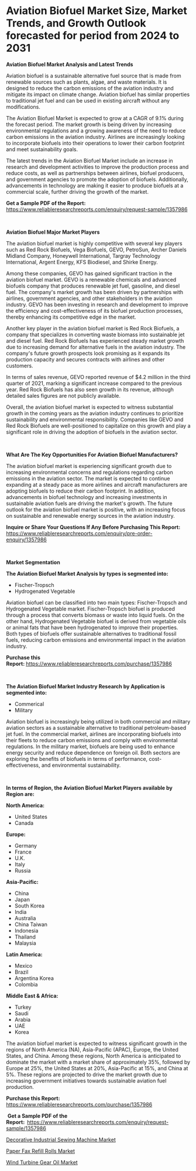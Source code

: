 <p><h1>Aviation Biofuel Market Size, Market Trends, and Growth Outlook forecasted for period from 2024 to 2031</h1></p><p><strong>Aviation Biofuel Market Analysis and Latest Trends</strong></p>
<p><p>Aviation biofuel is a sustainable alternative fuel source that is made from renewable sources such as plants, algae, and waste materials. It is designed to reduce the carbon emissions of the aviation industry and mitigate its impact on climate change. Aviation biofuel has similar properties to traditional jet fuel and can be used in existing aircraft without any modifications.</p><p>The Aviation Biofuel Market is expected to grow at a CAGR of 9.1% during the forecast period. The market growth is being driven by increasing environmental regulations and a growing awareness of the need to reduce carbon emissions in the aviation industry. Airlines are increasingly looking to incorporate biofuels into their operations to lower their carbon footprint and meet sustainability goals.</p><p>The latest trends in the Aviation Biofuel Market include an increase in research and development activities to improve the production process and reduce costs, as well as partnerships between airlines, biofuel producers, and government agencies to promote the adoption of biofuels. Additionally, advancements in technology are making it easier to produce biofuels at a commercial scale, further driving the growth of the market.</p></p>
<p><strong>Get a Sample PDF of the Report:&nbsp;</strong> <a href="https://www.reliableresearchreports.com/enquiry/request-sample/1357986">https://www.reliableresearchreports.com/enquiry/request-sample/1357986</a></p>
<p>&nbsp;</p>
<p><strong>Aviation Biofuel Major Market Players</strong></p>
<p><p>The aviation biofuel market is highly competitive with several key players such as Red Rock Biofuels, Vega Biofuels, GEVO, PetroSun, Archer Daniels Midland Company, Honeywell International, Targray Technology International, Argent Energy, KFS Biodiesel, and Shirke Energy.</p><p>Among these companies, GEVO has gained significant traction in the aviation biofuel market. GEVO is a renewable chemicals and advanced biofuels company that produces renewable jet fuel, gasoline, and diesel fuel. The company's market growth has been driven by partnerships with airlines, government agencies, and other stakeholders in the aviation industry. GEVO has been investing in research and development to improve the efficiency and cost-effectiveness of its biofuel production processes, thereby enhancing its competitive edge in the market.</p><p>Another key player in the aviation biofuel market is Red Rock Biofuels, a company that specializes in converting waste biomass into sustainable jet and diesel fuel. Red Rock Biofuels has experienced steady market growth due to increasing demand for alternative fuels in the aviation industry. The company's future growth prospects look promising as it expands its production capacity and secures contracts with airlines and other customers.</p><p>In terms of sales revenue, GEVO reported revenue of $4.2 million in the third quarter of 2021, marking a significant increase compared to the previous year. Red Rock Biofuels has also seen growth in its revenue, although detailed sales figures are not publicly available.</p><p>Overall, the aviation biofuel market is expected to witness substantial growth in the coming years as the aviation industry continues to prioritize sustainability and environmental responsibility. Companies like GEVO and Red Rock Biofuels are well-positioned to capitalize on this growth and play a significant role in driving the adoption of biofuels in the aviation sector.</p></p>
<p>&nbsp;</p>
<p><strong>What Are The Key Opportunities For Aviation Biofuel Manufacturers?</strong></p>
<p><p>The aviation biofuel market is experiencing significant growth due to increasing environmental concerns and regulations regarding carbon emissions in the aviation sector. The market is expected to continue expanding at a steady pace as more airlines and aircraft manufacturers are adopting biofuels to reduce their carbon footprint. In addition, advancements in biofuel technology and increasing investments in sustainable aviation fuels are driving the market's growth. The future outlook for the aviation biofuel market is positive, with an increasing focus on sustainable and renewable energy sources in the aviation industry.</p></p>
<p><strong>Inquire or Share Your Questions If Any Before Purchasing This Report:</strong> <a href="https://www.reliableresearchreports.com/enquiry/pre-order-enquiry/1357986">https://www.reliableresearchreports.com/enquiry/pre-order-enquiry/1357986</a></p>
<p>&nbsp;</p>
<p><strong>Market Segmentation</strong></p>
<p><strong>The Aviation Biofuel Market Analysis by types is segmented into:</strong></p>
<p><ul><li>Fischer-Tropsch</li><li>Hydrogenated Vegetable</li></ul></p>
<p><p>Aviation biofuel can be classified into two main types: Fischer-Tropsch and Hydrogenated Vegetable market. Fischer-Tropsch biofuel is produced through a process that converts biomass or waste into liquid fuels. On the other hand, Hydrogenated Vegetable biofuel is derived from vegetable oils or animal fats that have been hydrogenated to improve their properties. Both types of biofuels offer sustainable alternatives to traditional fossil fuels, reducing carbon emissions and environmental impact in the aviation industry.</p></p>
<p><strong>Purchase this Report:&nbsp;</strong><a href="https://www.reliableresearchreports.com/purchase/1357986">https://www.reliableresearchreports.com/purchase/1357986</a></p>
<p>&nbsp;</p>
<p><strong>The Aviation Biofuel Market Industry Research by Application is segmented into:</strong></p>
<p><ul><li>Commerical</li><li>Military</li></ul></p>
<p><p>Aviation biofuel is increasingly being utilized in both commercial and military aviation sectors as a sustainable alternative to traditional petroleum-based jet fuel. In the commercial market, airlines are incorporating biofuels into their fleets to reduce carbon emissions and comply with environmental regulations. In the military market, biofuels are being used to enhance energy security and reduce dependence on foreign oil. Both sectors are exploring the benefits of biofuels in terms of performance, cost-effectiveness, and environmental sustainability.</p></p>
<p>&nbsp;</p>
<p><strong>In terms of Region, the Aviation Biofuel Market Players available by Region are:</strong></p>
<p>
    <p> <strong> North America: </strong>
        <ul>
            <li>United States</li>
            <li>Canada</li>
        </ul>
        </p> 
    <p> <strong> Europe: </strong>
        <ul>
            <li>Germany</li>
            <li>France</li>
            <li>U.K.</li>
            <li>Italy</li>
            <li>Russia</li>
        </ul>
        </p> 
    <p> <strong> Asia-Pacific: </strong>
        <ul>
            <li>China</li>
            <li>Japan</li>
            <li>South Korea</li>
            <li>India</li>
            <li>Australia</li>
            <li>China Taiwan</li>
            <li>Indonesia</li>
            <li>Thailand</li>
            <li>Malaysia</li>
        </ul>
        </p> 
    <p> <strong> Latin America: </strong>
        <ul>
            <li>Mexico</li>
            <li>Brazil</li>
            <li>Argentina Korea</li>
            <li>Colombia</li>
        </ul>
        </p> 
    <p> <strong> Middle East & Africa: </strong>
        <ul>
            <li>Turkey</li>
            <li>Saudi</li>
            <li>Arabia</li>
            <li>UAE</li>
            <li>Korea</li>
        </ul>
    </p>
    </p>
<p><p>The aviation biofuel market is expected to witness significant growth in the regions of North America (NA), Asia-Pacific (APAC), Europe, the United States, and China. Among these regions, North America is anticipated to dominate the market with a market share of approximately 35%, followed by Europe at 25%, the United States at 20%, Asia-Pacific at 15%, and China at 5%. These regions are projected to drive the market growth due to increasing government initiatives towards sustainable aviation fuel production.</p></p>
<p><strong>Purchase this Report: </strong><a href="https://www.reliableresearchreports.com/purchase/1357986">https://www.reliableresearchreports.com/purchase/1357986</a></p>
<p>&nbsp;<strong>Get a Sample PDF of the Report:&nbsp;&nbsp;</strong><a href="https://www.reliableresearchreports.com/enquiry/request-sample/1357986">https://www.reliableresearchreports.com/enquiry/request-sample/1357986</a></p>
<p><strong></strong></p>
<p><p><a href="https://view.publitas.com/reportprime-1/decorative-industrial-sewing-machine-market-size-share-trends-analysis-report-by-material-by-type-by-end-user-by-region-and-segment-forecasts-2023-2030/">Decorative Industrial Sewing Machine Market</a></p><p><a href="https://view.publitas.com/reportprime-1/paper-fax-refill-rolls-market-research-report-the-key-to-successful-business-strategy-forecasted-for-period-from-2023-2030/">Paper Fax Refill Rolls Market</a></p><p><a href="https://github.com/edytherolanlouisejk1miz0wig/Market-Research-Report-List-1/blob/main/wind-turbine-gear-oil-market.md">Wind Turbine Gear Oil Market</a></p></p>